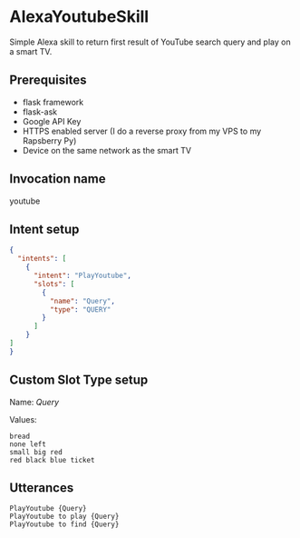 # AlexaYoutubeSkill
Simple Alexa skill to return first result of YouTube search query and play on a smart TV.

## Prerequisites
* flask framework
* flask-ask
* Google API Key
* HTTPS enabled server (I do a reverse proxy from my VPS to my Rapsberry Py)
* Device on the same network as the smart TV

## Invocation name
youtube

## Intent setup
```json
{
  "intents": [
    {
      "intent": "PlayYoutube",
      "slots": [
        {
          "name": "Query",
          "type": "QUERY"
        }
      ]
    }
]
}
```

## Custom Slot Type setup
Name: *Query*

Values:
```
bread
none left
small big red
red black blue ticket
```

## Utterances
```
PlayYoutube {Query}
PlayYoutube to play {Query}
PlayYoutube to find {Query}
```

